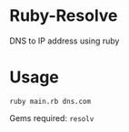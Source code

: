 # Ruby-Resolve
DNS to IP address using ruby

# Usage
`ruby main.rb dns.com`

Gems required: `resolv`
